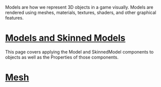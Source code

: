 Models are how we represent 3D objects in a game visually. Models are rendered using meshes, materials, textures, shaders, and other graphical features.

 # [Models and Skinned Models ](https://github.com/ZilchEngine/ZilchDocs/blob/master/zilch_editor_documentation/zilchmanual/graphics/models/model_component.md)
This page covers applying the Model and SkinnedModel components to objects as well as the Properties of those components.

 # [Mesh](https://github.com/ZilchEngine/ZilchDocs/blob/master/zilch_editor_documentation/zilchmanual/graphics/models/mesh.md)
 

 